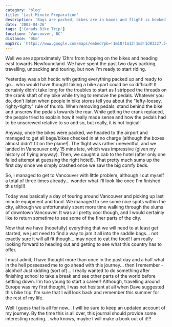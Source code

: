 ```yaml
---
category: 'blog'
title: 'Last Minute Preparation'
description: 'Bags are packed, bikes are in boxes and flight is booked. We land in Vancouver and prepare to hit the road.'
date: '2003-04-26'
tags: ['Canads Bike Trip']
location: 'Vancouver, BC'
distance: '0km'
mapSrc: 'https://www.google.com/maps/embed?pb=!1m18!1m12!1m3!1d83327.54691347048!2d-123.19394355594092!3d49.25771428150453!2m3!1f0!2f0!3f0!3m2!1i1024!2i768!4f13.1!3m3!1m2!1s0x548673f143a94fb3%3A0xbb9196ea9b81f38b!2sVancouver%2C%20BC!5e0!3m2!1sen!2sca!4v1608688757814!5m2!1sen!2sca'
---
```

Well we are approximately 12hrs from hopping on the bikes and heading east towards Newfoundland. We have spent the past two days packing, travelling, unpacking and touring, but now I'm ready to start riding.

Yesterday was a bit hectic with getting everything packed up and ready to go... who would have thought taking a bike apart could be so difficult! It certainly didn't take long for the troubles to start as I stripped the threads on the crank shaft of my bike while trying to remove the pedals. Whatever you do, don't listen when people in bike stores tell you about the "lefty-loosey, righty-tighty" rule of thumb. When removing pedals, stand behind the bike and unscrew the pedals towards the rear. While getting the crank replaced, the people tried to explain how it really made sense and how the pedals had to be unscrewed relative to so and so, but really, it is not logical!

Anyway, once the bikes were packed, we headed to the airport and managed to get all bags/bikes checked in at no charge (although the boxes almost didn't fit on the plane!). The flight was rather uneventful, and we landed in Vancouver only 15 mins late, which was impressive (given my history of flying anyway). Then, we caught a cab to the hotel (after only one failed attempt at guessing the right hotel!). That pretty much sums up the first day since we simply crashed once we saw the big comfy beds.

So, I managed to get to Vancouver with little problem, although I cut myself a total of three times already... wonder what I'll look like once I'm finished this trip!!!

Today was basically a day of touring around Vancouver and picking up last minute equipment and food. We managed to see some nice spots within the city, although we unfortunately spent more time walking through the slums of downtown Vancouver. It was all pretty cool though, and I would certainly like to return sometime to see some of the finer parts of the city.

Now that we have (hopefully) everything that we will need to at least get started, we just need to find a way to jam it all into the saddle bags... not exactly sure it will all fit though... may need to eat the food! I am really looking forward to heading out and getting to see what this country has to offer.

I must admit, I have thought more than once in the past day and a half what in the hell possessed me to go ahead with this journey... then I remember - alcohol! Just kidding (sort of)... I really wanted to do something after finishing school to take a break and see other parts of the world before settling down. I'm too young to start a career! Although, travelling around Europe was my first thought, I was not hesitant at all when Dave suggested this bike trip. I'm sure that I will look back and remember this summer for the rest of my life.

Well I guess that is all for now... I will be sure to keep an updated account of my journey. By the time this is all over, this journal should provide some interesting reading... who knows, maybe I will make a book out of it!!!